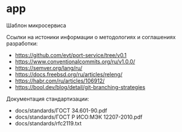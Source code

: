 # app

Шаблон микросервиса

Ссылки на истоники информации о методологиях и соглашениях разработки:
- https://github.com/evt/port-service/tree/v0.1
- https://www.conventionalcommits.org/ru/v1.0.0/
- https://semver.org/lang/ru/
- https://docs.freebsd.org/ru/articles/releng/
- https://habr.com/ru/articles/106912/
- https://bool.dev/blog/detail/git-branching-strategies

Документация стандартизации:
- docs/standards/ГОСТ 34.601-90.pdf
- docs/standards/ГОСТ Р ИСО:МЭК 12207-2010.pdf
- docs/standards/rfc2119.txt
